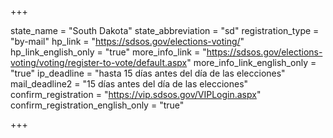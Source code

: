 +++

state_name = "South Dakota"
state_abbreviation = "sd"
registration_type = "by-mail"
hp_link = "https://sdsos.gov/elections-voting/"
hp_link_english_only = "true"
more_info_link = "https://sdsos.gov/elections-voting/voting/register-to-vote/default.aspx"
more_info_link_english_only = "true"
ip_deadline = "hasta 15 días antes del día de las elecciones"
mail_deadline2 = "15 días antes del día de las elecciones"
confirm_registration = "https://vip.sdsos.gov/VIPLogin.aspx"
confirm_registration_english_only = "true"

+++